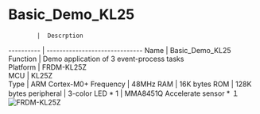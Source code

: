 # Basic_Demo_KL25
            |  Descrption                              
 ---------- | ------------------------------
 Name       | Basic_Demo_KL25                                        
 Function   | Demo application of 3 event-process tasks                           
 Platform   | FRDM-KL25Z                           
 MCU        | KL25Z                                     
 Type       | ARM Cortex-M0+
 Frequency  | 48MHz
 RAM        | 16K bytes
 ROM        | 128K bytes
 peripheral | 3-color LED * 1
            | MMA8451Q Accelerate sensor * １                                 
 ![FRDM-KL25Z](https://github.com/ianhom/MOE/blob/master/Documents/Pic/FRDM-KL25Z.png?raw=true)
